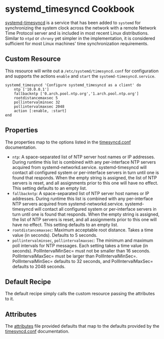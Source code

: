 # systemd_timesyncd Cookbook

[systemd-timesyncd](https://www.freedesktop.org/software/systemd/man/systemd-timesyncd.service.html) is a service that has been added to `systemd` for synchronizing the system clock across the network with a remote Network Time Protocol server and is included in most recent Linux distributions. Similar to `ntpd` or `chrony` yet simpler in the implementation, it is considered sufficient for most Linux machines' time synchronization requirements.

## Custom Resource
This resource will write out a `/etc/systemd/timesyncd.conf` for configuration and supports the actions `enable` and `start` the `systemd-timesyncd.service`.

```
systemd_timesyncd 'Configure systemd_timesyncd as a client' do
    ntp ['10.0.0.1']
    fallbackntp ['0.arch.pool.ntp.org','1.arch.pool.ntp.org']
    rootdistancemaxsec 5
    pollintervalminsec 32
    pollintervalmaxsec 2048
    action [:enable, :start]
end
```

## Properties

The properties map to the options listed in the [timesyncd.conf](https://www.freedesktop.org/software/systemd/man/timesyncd.conf.html#Options) documentation.

- `ntp`: A space-separated list of NTP server host names or IP addresses. During runtime this list is combined with any per-interface NTP servers acquired from systemd-networkd.service. systemd-timesyncd will contact all configured system or per-interface servers in turn until one is found that responds. When the empty string is assigned, the list of NTP servers is reset, and all assignments prior to this one will have no effect. This setting defaults to an empty list.
- `fallbackntp`: A space-separated list of NTP server host names or IP addresses. During runtime this list is combined with any per-interface NTP servers acquired from systemd-networkd.service. systemd-timesyncd will contact all configured system or per-interface servers in turn until one is found that responds. When the empty string is assigned, the list of NTP servers is reset, and all assignments prior to this one will have no effect. This setting defaults to an empty list.
- `rootdistancemaxsec`: Maximum acceptable root distance. Takes a time value (in seconds). Defaults to 5 seconds.
- `pollintervalminsec`, `pollintervalmaxsec`: The minimum and maximum poll intervals for NTP messages. Each setting takes a time value (in seconds). PollIntervalMinSec= must not be smaller than 16 seconds. PollIntervalMaxSec= must be larger than PollIntervalMinSec=. PollIntervalMinSec= defaults to 32 seconds, and PollIntervalMaxSec= defaults to 2048 seconds.

## Default Recipe

The default recipe simply calls the custom resource passing the attributes to it.

## Attributes

The [attributes](attributes/default.rb) file provided defaults that map to the defaults provided by the [timesyncd.conf](https://www.freedesktop.org/software/systemd/man/timesyncd.conf.html#Options) documentation.
